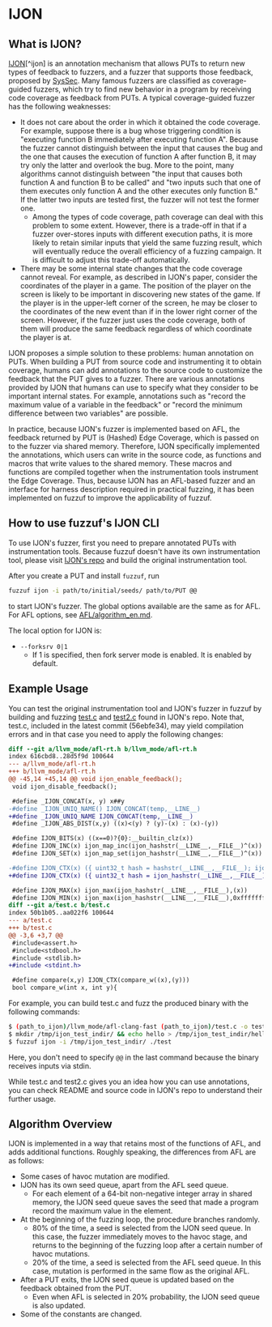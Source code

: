 # IJON

## What is IJON?

[IJON](https://github.com/RUB-SysSec/ijon/)[^ijon] is an annotation mechanism that allows PUTs to return new types of feedback to fuzzers, and a fuzzer that supports those feedback, proposed by [SysSec](https://informatik.rub.de/syssec/). Many famous fuzzers are classified as coverage-guided fuzzers, which try to find new behavior in a program by receiving code coverage as feedback from PUTs. A typical coverage-guided fuzzer has the following weaknesses: 

- It does not care about the order in which it obtained the code coverage. For example, suppose there is a bug whose triggering condition is "executing function B immediately after executing function A". Because the fuzzer cannot distinguish between the input that causes the bug and the one that causes the execution of function A after function B, it may try only the latter and overlook the bug. More to the point, many algorithms cannot distinguish between "the input that causes both function A and function B to be called" and "two inputs such that one of them executes only function A and the other executes only function B." If the latter two inputs are tested first, the fuzzer will not test the former one.
  - Among the types of code coverage, path coverage can deal with this problem to some extent. However, there is a trade-off in that if a fuzzer over-stores inputs with different execution paths, it is more likely to retain similar inputs that yield the same fuzzing result, which will eventually reduce the overall efficiency of a fuzzing campaign. It is difficult to adjust this trade-off automatically.
- There may be some internal state changes that the code coverage cannot reveal. For example, as described in IJON's paper, consider the coordinates of the player in a game. The position of the player on the screen is likely to be important in discovering new states of the game. If the player is in the upper-left corner of the screen, he may be closer to the coordinates of the new event than if in the lower right corner of the screen. However, if the fuzzer just uses the code coverage, both of them will produce the same feedback regardless of which coordinate the player is at.

IJON proposes a simple solution to these problems: human annotation on PUTs. When building a PUT from source code and instrumenting it to obtain coverage, humans can add annotations to the source code to customize the feedback that the PUT gives to a fuzzer. There are various annotations provided by IJON that humans can use to specify what they consider to be important internal states. For example, annotations such as "record the maximum value of a variable in the feedback" or "record the minimum difference between two variables" are possible.

In practice, because IJON's fuzzer is implemented based on AFL, the feedback returned by PUT is (Hashed) Edge Coverage, which is passed on to the fuzzer via shared memory. Therefore, IJON specifically implemented the annotations, which users can write in the source code, as functions and macros that write values to the shared memory. These macros and functions are compiled together when the instrumentation tools instrument the Edge Coverage.
Thus, because IJON has an AFL-based fuzzer and an interface for harness description required in practical fuzzing, it has been implemented on fuzzuf to improve the applicability of fuzzuf.

## How to use fuzzuf's IJON CLI

To use IJON's fuzzer, first you need to prepare annotated PUTs with instrumentation tools.
Because fuzzuf doesn't have its own instrumentation tool, please visit [IJON's repo](https://github.com/RUB-SysSec/ijon/) and build the original instrumentation tool.

After you create a PUT and install `fuzzuf`, run

```bash
fuzzuf ijon -i path/to/initial/seeds/ path/to/PUT @@
```

to start IJON's fuzzer. The global options available are the same as for AFL.
For AFL options, see [AFL/algorithm_en.md](/docs/algorithms/afl/algorithm_en.md).

The local option for IJON is:

- `--forksrv 0|1`
  - If 1 is specified, then fork server mode is enabled. It is enabled by default.

## Example Usage

You can test the original instrumentation tool and IJON's fuzzer in fuzzuf by building and fuzzing [test.c](https://github.com/RUB-SysSec/ijon/blob/master/test.c) and [test2.c](https://github.com/RUB-SysSec/ijon/blob/master/test2.c) found in IJON's repo. Note that, test.c, included in the latest commit (56ebfe34), may yield compilation errors and in that case you need to apply the following changes:

```diff
diff --git a/llvm_mode/afl-rt.h b/llvm_mode/afl-rt.h
index 616cbd8..28d5f9d 100644
--- a/llvm_mode/afl-rt.h
+++ b/llvm_mode/afl-rt.h
@@ -45,14 +45,14 @@ void ijon_enable_feedback();
 void ijon_disable_feedback();

 #define _IJON_CONCAT(x, y) x##y
-#define _IJON_UNIQ_NAME() IJON_CONCAT(temp,__LINE__)
+#define _IJON_UNIQ_NAME IJON_CONCAT(temp,__LINE__)
 #define _IJON_ABS_DIST(x,y) ((x)<(y) ? (y)-(x) : (x)-(y))

 #define IJON_BITS(x) ((x==0)?{0}:__builtin_clz(x))
 #define IJON_INC(x) ijon_map_inc(ijon_hashstr(__LINE__,__FILE__)^(x))
 #define IJON_SET(x) ijon_map_set(ijon_hashstr(__LINE__,__FILE__)^(x))

-#define IJON_CTX(x) ({ uint32_t hash = hashstr(__LINE__,__FILE__); ijon_xor_state(hash); __typeof__(x) IJON_UNIQ_NAME() = (x); ijon_xor_state(hash); IJON_UNIQ_NAME(); })
+#define IJON_CTX(x) ({ uint32_t hash = ijon_hashstr(__LINE__,__FILE__); ijon_xor_state(hash); __typeof__(x) IJON_UNIQ_NAME = (x); ijon_xor_state(hash); IJON_UNIQ_NAME; })

 #define IJON_MAX(x) ijon_max(ijon_hashstr(__LINE__,__FILE__),(x))
 #define IJON_MIN(x) ijon_max(ijon_hashstr(__LINE__,__FILE__),0xffffffffffffffff-(x))
diff --git a/test.c b/test.c
index 50b1b05..aa022f6 100644
--- a/test.c
+++ b/test.c
@@ -3,6 +3,7 @@
 #include<assert.h>
 #include<stdbool.h>
 #include <stdlib.h>
+#include <stdint.h>

 #define compare(x,y) IJON_CTX(compare_w((x),(y)))
 bool compare_w(int x, int y){
```

For example, you can build test.c and fuzz the produced binary with the following commands:

```bash
$ (path_to_ijon)/llvm_mode/afl-clang-fast (path_to_ijon)/test.c -o test
$ mkdir /tmp/ijon_test_indir/ && echo hello > /tmp/ijon_test_indir/hello
$ fuzzuf ijon -i /tmp/ijon_test_indir/ ./test
```

Here, you don't need to specify `@@` in the last command because the binary receives inputs via stdin.

While test.c and test2.c gives you an idea how you can use annotations, you can check README and source code in IJON's repo to understand their further usage.

## Algorithm Overview

IJON is implemented in a way that retains most of the functions of AFL, and adds additional functions. Roughly speaking, the differences from AFL are as follows:

- Some cases of havoc mutation are modified.
- IJON has its own seed queue, apart from the AFL seed queue.
  - For each element of a 64-bit non-negative integer array in shared memory, the IJON seed queue saves the seed that made a program record the maximum value in the element.
- At the beginning of the fuzzing loop, the procedure branches randomly.
  - 80% of the time, a seed is selected from the IJON seed queue. In this case, the fuzzer immediately moves to the havoc stage, and returns to the beginning of the fuzzing loop after a certain number of havoc mutations.
  - 20% of the time, a seed is selected from the AFL seed queue. In this case, mutation is performed in the same flow as the original AFL.
- After a PUT exits, the IJON seed queue is updated based on the feedback obtained from the PUT.
  - Even when AFL is selected in 20% probability, the IJON seed queue is also updated.
- Some of the constants are changed.
